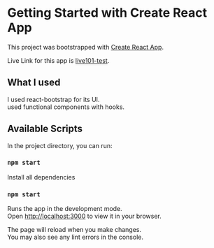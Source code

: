 # Getting Started with Create React App

This project was bootstrapped with [Create React App](https://github.com/facebook/create-react-app).

Live Link for this app is [live101-test](https://live101.netlify.app/).

## What I used

I used react-bootstrap for its UI.\
used functional components with hooks.

## Available Scripts

In the project directory, you can run:

### `npm start`

Install all dependencies

### `npm start`

Runs the app in the development mode.\
Open [http://localhost:3000](http://localhost:3000) to view it in your browser.

The page will reload when you make changes.\
You may also see any lint errors in the console.
